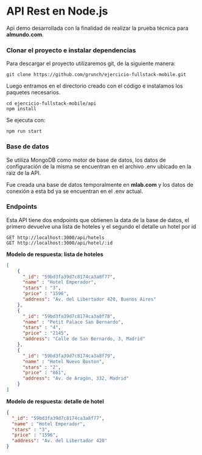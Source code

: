 # API Rest en Node.js

Api demo desarrollada con la finalidad de realizar la prueba técnica para **almundo.com**.

### Clonar el proyecto e instalar dependencias

Para descargar el proyecto utilizaremos git, de la siguiente manera:

    git clone https://github.com/grunch/ejercicio-fullstack-mobile.git

Luego entramos en el directorio creado con el código e instalamos los paquetes necesarios.

    cd ejercicio-fullstack-mobile/api
    npm install

Se ejecuta con:

    npm run start

### Base de datos

Se utiliza MongoDB como motor de base de datos, los datos de configuración de la misma se encuentran en el archivo .env ubicado en la raiz de la API.

Fue creada una base de datos temporalmente en **mlab.com** y los datos de conexión a esta bd ya se encuentran en el .env actual.

### Endpoints

Esta API tiene dos endpoints que obtienen la data de la base de datos, el primero devuelve una lista de hoteles y el segundo el detalle un hotel por id

    GET http://localhost:3000/api/hotels
    GET http://localhost:3000/api/hotel/:id

**Modelo de respuesta: lista de hoteles**
```json
[
	{
      "_id": "59bd3fa39d7c8174ca3a8f77",
      "name" : "Hotel Emperador",
      "stars" : "3",
      "price" : "1596",
      "address": "Av. del Libertador 420, Buenos Aires"
	},
	{
      "_id": "59bd3fa39d7c8174ca3a8f78",
      "name" : "Petit Palace San Bernardo",
      "stars" : "4",
      "price" : "2145",
      "address": "Calle de San Bernardo, 3, Madrid"
	},
	{
      "_id": "59bd3fa39d7c8174ca3a8f79",
      "name" : "Hotel Nuevo Boston",
      "stars" : "2",
      "price" : "861",
      "address": "Av. de Aragón, 332, Madrid"
	}
]
```

**Modelo de respuesta: detalle de hotel**
```json
{
  "_id": "59bd3fa39d7c8174ca3a8f77",
  "name" : "Hotel Emperador",
  "stars" : "3",
  "price" : "1596",
  "address": "Av. del Libertador 420"
}
```
